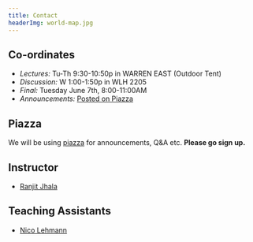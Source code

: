 ```yaml
---
title: Contact
headerImg: world-map.jpg
---
```


## Co-ordinates

- *Lectures:*          Tu-Th 9:30-10:50p in WARREN EAST (Outdoor Tent)
- *Discussion:*        W 1:00-1:50p      in WLH 2205
- *Final:*             Tuesday June 7th, 8:00-11:00AM
- *Announcements:*     [Posted on Piazza](https://piazza.com/class/l147j0zwu6v6dy)

## Piazza

We will be using [piazza](https://piazza.com/class/l147j0zwu6v6dy) for announcements, Q&A etc.
**Please go sign up.**

## Instructor

* [Ranjit Jhala](http://ranjitjhala.github.io)

## Teaching Assistants

* [Nico Lehmann](https://github.com/nilehmann)
